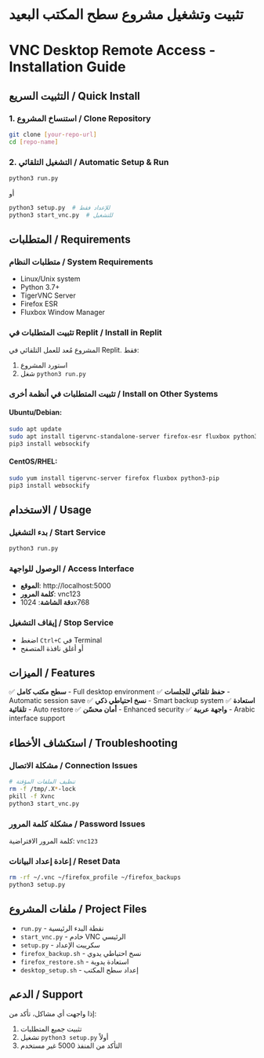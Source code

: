 # تثبيت وتشغيل مشروع سطح المكتب البعيد
# VNC Desktop Remote Access - Installation Guide

## التثبيت السريع / Quick Install

### 1. استنساخ المشروع / Clone Repository
```bash
git clone [your-repo-url]
cd [repo-name]
```

### 2. التشغيل التلقائي / Automatic Setup & Run
```bash
python3 run.py
```
أو
```bash
python3 setup.py  # للإعداد فقط
python3 start_vnc.py  # للتشغيل
```

## المتطلبات / Requirements

### متطلبات النظام / System Requirements
- Linux/Unix system
- Python 3.7+
- TigerVNC Server
- Firefox ESR
- Fluxbox Window Manager

### تثبيت المتطلبات في Replit / Install in Replit
المشروع مُعد للعمل التلقائي في Replit. فقط:
1. استورد المشروع
2. شغل `python3 run.py`

### تثبيت المتطلبات في أنظمة أخرى / Install on Other Systems

#### Ubuntu/Debian:
```bash
sudo apt update
sudo apt install tigervnc-standalone-server firefox-esr fluxbox python3-pip
pip3 install websockify
```

#### CentOS/RHEL:
```bash
sudo yum install tigervnc-server firefox fluxbox python3-pip
pip3 install websockify
```

## الاستخدام / Usage

### بدء التشغيل / Start Service
```bash
python3 run.py
```

### الوصول للواجهة / Access Interface
- **الموقع**: http://localhost:5000
- **كلمة المرور**: vnc123
- **دقة الشاشة**: 1024x768

### إيقاف التشغيل / Stop Service
- اضغط `Ctrl+C` في Terminal
- أو أغلق نافذة المتصفح

## الميزات / Features

✅ **سطح مكتب كامل** - Full desktop environment
✅ **حفظ تلقائي للجلسات** - Automatic session save
✅ **نسخ احتياطي ذكي** - Smart backup system
✅ **استعادة تلقائية** - Auto restore
✅ **أمان محسّن** - Enhanced security
✅ **واجهة عربية** - Arabic interface support

## استكشاف الأخطاء / Troubleshooting

### مشكلة الاتصال / Connection Issues
```bash
# تنظيف الملفات المؤقتة
rm -f /tmp/.X*-lock
pkill -f Xvnc
python3 start_vnc.py
```

### مشكلة كلمة المرور / Password Issues
كلمة المرور الافتراضية: `vnc123`

### إعادة إعداد البيانات / Reset Data
```bash
rm -rf ~/.vnc ~/firefox_profile ~/firefox_backups
python3 setup.py
```

## ملفات المشروع / Project Files

- `run.py` - نقطة البدء الرئيسية
- `start_vnc.py` - خادم VNC الرئيسي
- `setup.py` - سكريبت الإعداد
- `firefox_backup.sh` - نسخ احتياطي يدوي
- `firefox_restore.sh` - استعادة يدوية
- `desktop_setup.sh` - إعداد سطح المكتب

## الدعم / Support

إذا واجهت أي مشاكل، تأكد من:
1. تثبيت جميع المتطلبات
2. تشغيل `python3 setup.py` أولاً
3. التأكد من المنفذ 5000 غير مستخدم